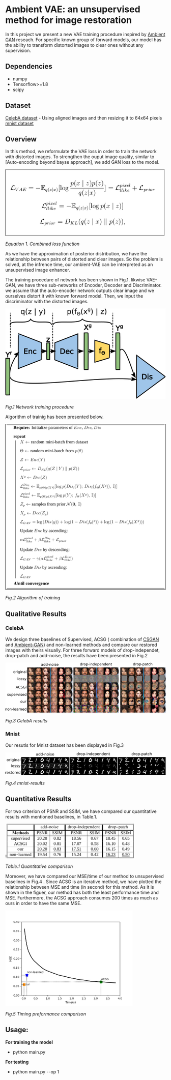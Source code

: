 # Ambient VAE: an unsupervised method for image restoration
In this project we present a new VAE training procedure inspired by [Ambient GAN](https://openreview.net/forum?id=Hy7fDog0b) reseach. For specific known group of forward models, our model has the ability to transform distorted images to clear ones without any supervision. 

## Dependencies

* numpy
* Tensorflow>=1.8
* scipy 

## Dataset

[CelebA dataset](http://mmlab.ie.cuhk.edu.hk/projects/CelebA.html) - Using aligned images and then resizing it to 64x64 pixels
[mnist dataset](http://yann.lecun.com/exdb/mnist/)

## Overview

  In this method, we reformulate the VAE loss in order to train the network with distorted images. To strengthen the ouput image quality, similar to [Auto-encoding beyond bayse approach], we add GAN loss to the model.

<img src="images/loss.png" width="500">
<!-- ![loss-overview](images/loss.png=100*100) -->

*Equation 1. Combined loss function*

As we have the approximation of posterior distribution, we have the relationship between pairs of distorted and clear images. So the problem is solved, at the infrence time, our ambient-VAE can be interpreted as an unsupervised image enhancer.
 
The training procedure of network has been shown in Fig.1. likwise VAE-GAN, we have three sub-networks of Encoder, Decoder and Discriminator. we assume that the auto-encoder network outputs clear image and we ourselves distort it with known forward model. Then, we input the discriminator with the distorted images. 

<img src="images/arch.png" width="600">

*Fig.1 Network training procedure*
 
Algorithm of trainig has been presented below.

![network](images/alg.png)

*Fig.2 Algorithm of training*

## Qualitative Results

### CelebA
 We design three baselines of Supervised, ACSG ( combination of [CSGAN](https://arxiv.org/abs/1703.03208) and [Ambient-GAN](https://openreview.net/forum?id=Hy7fDog0b)) and non-learned methods and compare our restored images with theirs visually. For three forward models of drop-independet, drop-patch and add-noise, the results have been presented in Fig.2 
	
![celeb-results](images/celeba-results.png)

*Fig.3 CelebA results*

### Mnist

Our resutls for Mnist dataset has been displayed in Fig.3

![mnist-results](images/mnist-results.png)

*Fig.4 mnist-results*

## Quantitative Results

For two criterion of PSNR and SSIM, we have compared our quantitative results with mentioned baselines, in Table.1.

!<img src="images/table.png" width="400">

*Table.1 Quantitative comparison*

Moreover, we have compared our MSE/time of our method to unsupervised baselines in Fig.4 . Since ACSG is an iterative method, we have plotted the relationship between MSE and time (in second) for this method. As it is shown in the figuer, our method has both the least performance time and MSE. Furthermore, the ACSG approach consumes 200 times as much as ours in order to have the same MSE.

<img src="images/timevsmse.png" width="400">

*Fig.5 Timing preformance comparison*

## Usage:

**For training the model**

* python main.py

**For testing**

* python main.py --op 1


